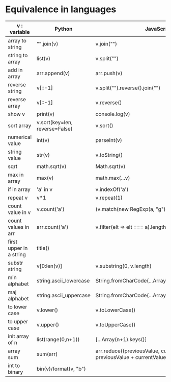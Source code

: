 # Equivalence in languages


|v : variable| Python | JavaScript | PHP | Java |
| --- | --- | --- | --- |--- |
| array to string | "".join(v) | v.join("") | implode("", v) |
| string to array | list(v) | v.split("") | explode("", v)/str_split(v) |
| add in array | arr.append(v) | arr.push(v) | $arr[] = v | |
| reverse string | v[::-1] | v.split("").reverse().join("") | strrev(v) |  |
| reverse array | v[::-1] | v.reverse() | array_reverse(v) |  |
| show v | print(v) | console.log(v) | echo v/print_r(v) |System.out.println(v) |
| sort array | v.sort(key=len, reverse=False) | v.sort() | sort(v)/rsort(v) | |
| numerical value | int(v) | parseInt(v) | intval(v) |  |
| string value | str(v) | v.toString() | strval(v) | |
| sqrt | math.sqrt(v) | Math.sqrt(v) | sqrt(v) | 
| max in array | max(v) | math.max(...v) | max(v) | |
| if in array | 'a' in v | v.indexOf('a') | in_array('a', v) |  | 
| repeat v | v*1 | v.repeat(1) | str_repeat(v, 1) |  |
| count value in v | v.count('a') | (v.match(new RegExp(a, "g")) || []).length | substr_count(v, 'a') |  |
| count values in arr | arr.count('a') | v.filter(elt => elt === a).length | array_count_values(v) |  |
| first upper in a string | title() | | ucwords(v) | |
| substr string | v[0:len(v)] | v.substring(0, v.length) | substr(v, 0, strlen(v)) |  |
| min alphabet | string.ascii_lowercase | String.fromCharCode(...Array(123).keys()).slice(97) | range('a', 'z') | |
| maj alphabet | string.ascii_uppercase | String.fromCharCode(...Array(91).keys()).slice(65) | range('A', 'Z') | |
| to lower case | v.lower() | v.toLowerCase() | strtolower(v) | |
| to upper case | v.upper() | v.toUpperCase() | strtoupper(v) | |
| init array of n | list(range(0,n+1)) | [...Array(n+1).keys()] | range(0,n) | |
| array sum | sum(arr) | arr.reduce((previousValue, currentValue) => previousValue + currentValue, 0) | array_sum(arr) | |
| int to binary | bin(v)/format(v, "b") | | | |